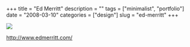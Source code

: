 +++
title = "Ed Merritt"
description = ""
tags = ["minimalist", "portfolio"]
date = "2008-03-10"
categories = ["design"]
slug = "ed-merritt"
+++


 

  <div id="screens-thumbs" class="clearfix">
    <div class="txt-center" id="design-submission"><a href="http://www.edmerritt.com/"><img id='bluga-thumbnail-838' class='bluga-thumbnail large' src='//media.konigi.com/bluga/
wt47f2790985faa_0.jpg'/></a></div>  
  </div>   
<p><a href="http://www.edmerritt.com/">http://www.edmerritt.com/</a></p>




